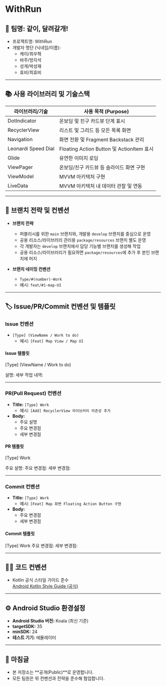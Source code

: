 # WithRun

## 🐶 팀명: 같이, 달려갈개!
- 프로젝트명: WithRun
- 개발자 명단 (닉네임/이름):
    - 케이/최우혁
    - 바주/방지석
    - 성게/박성재
    - 효비/최효비

---

## 📚 사용 라이브러리 및 기술스택

| 라이브러리/기술    | 사용 목적 (Purpose)                            |
|--------------------|-----------------------------------------------|
| DotIndicator       | 온보딩 및 친구 카드뷰 단계 표시                |
| RecyclerView       | 리스트 및 그리드 등 모든 목록 화면             |
| Navigation         | 화면 전환 및 Fragment Backstack 관리           |
| Leonardi Speed Dial| Floating Action Button 및 ActionItem 표시      |
| Glide              | 유연한 이미지 로딩                             |
| ViewPager          | 온보딩/친구 카드뷰 등 슬라이드 화면 구현       |
| ViewModel          | MVVM 아키텍처 구현                             |
| LiveData           | MVVM 아키텍처 내 데이터 관찰 및 연동           |

---

## 🌳 브랜치 전략 및 컨벤션

- **브랜치 전략**
    - 퍼블리시를 위한 `main` 브랜치와, 개발용 `develop` 브랜치를 중심으로 운영
    - 공용 리소스/라이브러리 관리용 `package/resources` 브랜치 별도 운영
    - 각 개발자는 `develop` 브랜치에서 담당 기능별 브랜치를 생성해 작업
    - 공용 리소스/라이브러리가 필요하면 `package/resources`에 추가 후 본인 브랜치에 머지

- **브랜치 네이밍 컨벤션**
    - `Type/#(number)-Work`
    - 예시: `feat/#1-map-UI`

---

## 🏷️ Issue/PR/Commit 컨벤션 및 템플릿

### Issue 컨벤션
- `[Type] (ViewName / Work to do)`
    - 예시: `[Feat] Map View / Map UI`

#### Issue 템플릿

[Type] (ViewName / Work to do)

설명:
세부 작업 내역:

---

### PR(Pull Request) 컨벤션
- **Title:** `[Type] Work`
    - 예시: `[Add] RecyclerView 라이브러리 의존성 추가`
- **Body:**  
    - 주요 설명  
    - 주요 변경점  
    - 세부 변경점  

#### PR 템플릿
[Type] Work

주요 설명:
주요 변경점:
세부 변경점:


---

### Commit 컨벤션
- **Title:** `[Type] Work`
    - 예시: `[Feat] Map 화면 Floating Action Button 구현`
- **Body:**  
    - 주요 변경점  
    - 세부 변경점  

#### Commit 템플릿
[Type] Work
주요 변경점:
세부 변경점:


---

## 🧑‍💻 코드 컨벤션

- Kotlin 공식 스타일 가이드 준수  
  [Android Kotlin Style Guide (공식)](https://developer.android.com/kotlin/style-guide?hl=ko)

---

## ⚙️ Android Studio 환경설정

- **Android Studio 버전:** Koala (최신 기준)
- **targetSDK:** 35
- **minSDK:** 24
- **테스트 기기:** 에뮬레이터

---

## 📢 마침글

- 본 저장소는 **공개(Public)**로 운영합니다.
- 모든 팀원은 위 컨벤션과 전략을 준수해 협업합니다.

